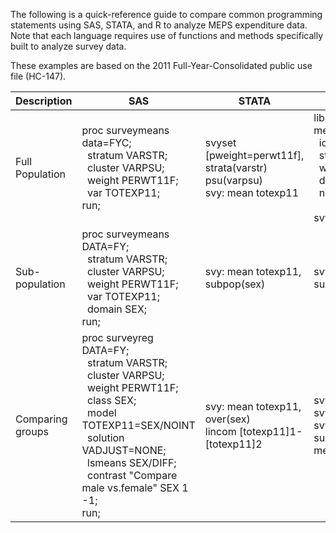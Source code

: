The following is a quick-reference guide to compare common programming statements using SAS, STATA, and R to analyze MEPS expenditure data. Note that each language requires use of functions and methods specifically built to analyze survey data.

These examples are based on the 2011 Full-Year-Consolidated public use file (HC-147).

Description | SAS | STATA | R
------------|-----|-------|---
Full Population | proc surveymeans data=FYC;<br>&nbsp;&nbsp;stratum VARSTR;<br>&nbsp;&nbsp;cluster VARPSU;<br>&nbsp;&nbsp;weight PERWT11F;<br>&nbsp;&nbsp;var TOTEXP11;<br>run; | svyset [pweight=perwt11f], <br>strata(varstr) psu(varpsu)<br>svy: mean totexp11 |library(survey)<br>mepsdsgn <- svydesign(<br>&nbsp;&nbsp;id=~VARPSU,<br>&nbsp;&nbsp;strata=~VARSTR,<br>&nbsp;&nbsp;weights=~PERWT11F,<br>&nbsp;&nbsp;data=FY,<br>&nbsp;&nbsp;nest=TRUE)<br><br>svymean(~TOTEXP11, mepsdsgn)
Sub-population | proc surveymeans DATA=FY;<br>&nbsp;&nbsp;stratum VARSTR;<br>&nbsp;&nbsp;cluster VARPSU;<br>&nbsp;&nbsp;weight PERWT11F;<br>&nbsp;&nbsp;var TOTEXP11;<br>&nbsp;&nbsp;domain SEX;<br>run; |svy: mean totexp11,<br>subpop(sex) | svymean(~TOTEXP11, subset(mepsdsgn,SEX==1))
Comparing<br>groups | proc surveyreg DATA=FY;<br>&nbsp;&nbsp;stratum VARSTR;<br>&nbsp;&nbsp;cluster VARPSU;<br>&nbsp;&nbsp;weight PERWT11F;<br>&nbsp;&nbsp;class SEX;<br>&nbsp;&nbsp;model TOTEXP11=SEX/NOINT<br>&nbsp;&nbsp;solution VADJUST=NONE;<br>&nbsp;&nbsp;lsmeans SEX/DIFF;<br>&nbsp;&nbsp;contrast "Compare male vs.female" SEX 1 -1;<br>run; | svy: mean totexp11, over(sex)<br>lincom [totexp11]1-[totexp11]2 | svyby(\~TOTEXP11, \~SEX, mepsdsgn, svymean)<br>svyttest(TOTEXP11\~SEX, mepsdsgn)<br>summary(svyglm(TOTEXP11\~factor(SEX), mepsdsgn))



